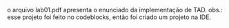 o arquivo lab01.pdf apresenta o enunciado da implementação de TAD. 
obs.: esse projeto foi feito no codeblocks, então foi criado um projeto na IDE.
